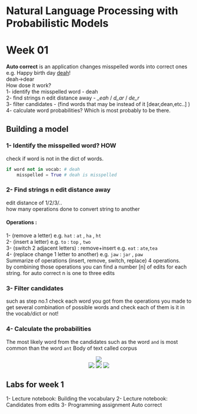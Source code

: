 # Natural Language Processing with Probabilistic Models

# Week 01  
<b>Auto correct</b> is an application changes misspelled words into correct ones  
e.g. Happy birth day <u>deah</u>!  
    deah->dear  
How dose it work?  
1- identify the misspelled word  - deah   
2- find strings n edit distance away - _\_eah_  /  _d_ar_ /  _de_r_   
3- filter candidates -  (find words that may be instead of it [dear,dean,etc..] )  
4- calculate word probabilities? Which is most probably to be there.

## Building a model  
### 1- Identify the misspelled word? HOW  
check if word is not in the dict of words.  
```python  
if word not in vocab: # deah
	misspelled = True # deah is misspelled
```
### 2- Find strings n edit distance away   
edit distance of 1/2/3/..  
how many operations done to convert string to another  
#### Operations :
1- (remove a letter) e.g.  `hat` : `at` , `ha` , `ht`  
2- (insert a letter) e.g.  `to` : `top` , `two`  
3- (switch 2 adjacent letters) : remove+insert e.g. `eat` : `ate`,`tea`  
4- (replace  change 1 letter to another) e.g. `jaw` : `jar` , `paw`  
Summarize of operations (insert, remove, switch, replace) 4 operations.  
by combining those operations you can find a number [n] of edits for each string.
for auto correct n is one to three edits  
### 3- Filter candidates 
such as step no.1 check each word you got from the operations you made to get several combination of possible words and check each of them is it in the vocab/dict or not!
### 4- Calculate the probabilities  
The most likely word from the candidates such as the word `and` is most common than the word `ant` 
Body of text called corpus 
<center>
<img src="https://render.githubusercontent.com/render/math?math=\huge P(w) = \dfrac{C(w)}{V}">
<br>
<img src="https://render.githubusercontent.com/render/math?math=\large P(w): probability\:\:of\:\:word">
<img src="https://render.githubusercontent.com/render/math?math=\large C(w): count\:\:of\:\:time\:\:word\:\:appears\:\:in\:\:the corpus">
<img src="https://render.githubusercontent.com/render/math?math=\large V: total\:\:words\:\:in\:\:the\:\:corpus">
</center>

## Labs for week 1
1- Lecture notebook: Building the vocabulary
2- Lecture notebook: Candidates from edits
3- Programming assignment Auto correct
